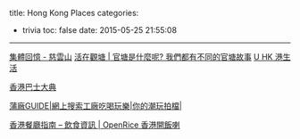 title: Hong Kong Places
categories:
  - trivia
toc: false
date: 2015-05-25 21:55:08
---

[集體回憶 - 慈雲山](http://www.tszwanshan.com/)
[活在觀塘 | 官塘是什麼呢? 我們都有不同的官塘故事](https://kwuntong.wordpress.com/)
[U HK 港生活](http://hk.ulifestyle.com.hk/index.html)

[香港巴士大典](http://hkbus.wikia.com/wiki/首頁)

[蒲廠GUIDE|網上搜索工廠吃喝玩樂|你的潮玩拍檔|](http://www.funatfactory.com/index.php)

[香港餐廳指南 – 飲食資訊 | OpenRice 香港開飯喇](http://www.openrice.com/zh/hongkong)
